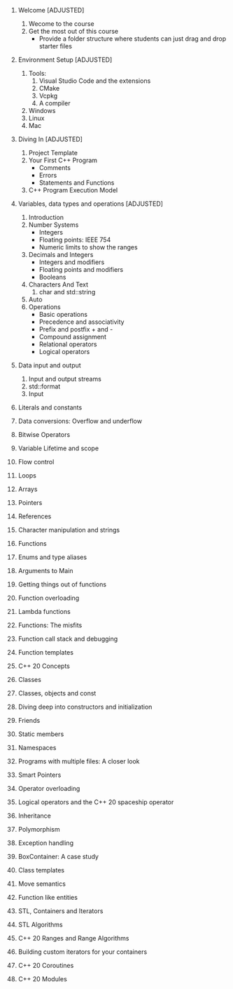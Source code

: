 1. Welcome [ADJUSTED]
    1. Wecome to the course
    2. Get the most out of this course
       - Provide a folder structure where students can just drag and drop starter files
   

2. Environment Setup [ADJUSTED]
   1. Tools: 
      1. Visual Studio Code and the extensions
      2. CMake
      3. Vcpkg
      4. A compiler
   2. Windows
   3. Linux
   4. Mac

3. Diving In [ADJUSTED]
    1. Project Template
    2. Your First C++ Program
       - Comments
       - Errors
       - Statements and Functions
    3. C++ Program Execution Model

4. Variables, data types and operations [ADJUSTED]
    1. Introduction
    2. Number Systems
        - Integers
        - Floating points: IEEE 754
        - Numeric limits to show the ranges
    3. Decimals and Integers
       - Integers and modifiers
       - Floating points and modifiers
       - Booleans
    4. Characters And Text
       1. char and std::string
    5. Auto
    6. Operations
       - Basic operations
       - Precedence and associativity
       - Prefix and postfix + and -
       - Compound assignment
       - Relational operators
       - Logical operators

5. Data input and output
   1. Input and output streams
   2. std::format
   3. Input

6. Literals and constants

7. Data conversions: Overflow and underflow

8. Bitwise Operators

9.  Variable Lifetime and scope

10. Flow control

11. Loops 

12. Arrays

13. Pointers

14. References

15. Character manipulation and strings

16. Functions

17. Enums and type aliases

18. Arguments to Main

19. Getting things out of functions

20. Function overloading

21. Lambda functions

22. Functions: The misfits

23. Function call stack and debugging

24. Function templates

25. C++ 20 Concepts

26. Classes

27. Classes, objects and const

28. Diving deep into constructors and initialization

29. Friends

30. Static members

31. Namespaces

32. Programs with multiple files: A closer look

33. Smart Pointers

34. Operator overloading

35. Logical operators and the C++ 20 spaceship operator

36. Inheritance

37. Polymorphism

38. Exception handling

39. BoxContainer: A case study

40. Class templates

41. Move semantics

42. Function like entities

43. STL, Containers and Iterators

44. STL Algorithms

45. C++ 20 Ranges and Range Algorithms

46. Building custom iterators for your containers

47. C++ 20 Coroutines

48. C++ 20 Modules